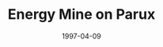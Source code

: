 ---
mission_id: parux
slug: "energy-mine-on-parux"
editorsChoice: yes
title: "Energy Mine on Parux"
authors: 
    - "Eric Pauker"
date: 1997-04-09
filename: "parux.zip"
description: "Intelligence has just discovered a massive Imperial energy mine on the planet Parux. The mine drains the geothermal energy from the planet and then uses it to power all the tools of the Imperial war machine, from the mightiest Star Destroyer to the smallest blaster. You job is to shut down the tap into the energy well, then place a sequencer charge in the core. The buildup of energy will eventually become so great that the facility and half the planet will be destroyed."
cover: "parux2.png"
levelReplaced:	SECBASE
difficulty: yes
bm:	yes
fme: yes
wax: no
three_do: yes
voc: yes
gmd: no
vue: yes
lfd: yes
base: "New level from scratch" 
editors: "WDFUSE 2.00"

---